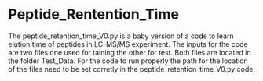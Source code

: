 # Peptide_Rentention_Time
The peptide_retention_time_V0.py is a baby version of a code to learn elution time of peptides in LC-MS/MS experiment.
The inputs for the code are two files one used for taining the other for test. Both files are located in the folder Test_Data.
For the code to run properly the path for the location of the files need to be set corretly in the peptide_retention_time_V0.py code.  
